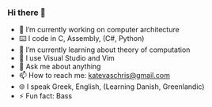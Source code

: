 ### Hi there 👋

- 🔭 I’m currently working on computer architecture 
- ⌨️ I code in C, Assembly, (C#, Python)
- 🌱 I’m currently learning about theory of computation
- 🧰 I use Visual Studio and Vim
- 💬 Ask me about anything
- 📫 How to reach me: katevaschris@gmail.com
- 🌐 I speak Greek, English, (Learning Danish, Greenlandic) 
- ⚡ Fun fact: Bass

